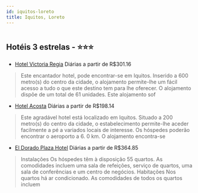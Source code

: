 ```yaml
---
id: iquitos-loreto
title: Iquitos, Loreto
---
```


<center><img src="http://photos.hotelbeds.com/giata/19/197798/197798a_hb_l_001.jpg" alt="" /></center>


## Hotéis 3 estrelas - ⭐️⭐️⭐️

-    [Hotel Victoria Regia](https://www.hurb.com/hoteis/iquitos/hotel-victoria-regia-JNP-JP074840?cmp=18055) Diárias a partir de R$301.16
   > Este encantador hotel, pode encontrar-se em Iquitos. Inserido a 600 metro(s) do centro da cidade, o alojamento permite-lhe um fácil acesso a tudo o que este destino tem para lhe oferecer. O alojamento dispõe de um total de 61 unidades. Este alojamento sof
-    [Hotel Acosta](https://www.hurb.com/hoteis/iquitos/hotel-acosta-JNP-JP074839?cmp=18055) Diárias a partir de R$198.14
   > Este agradável hotel está localizado em Iquitos. Situado a 200 metro(s) do centro da cidade, o estabelecimento permite-lhe aceder facilmente a pé a variados locais de interesse. Os hóspedes poderão encontrar o aeroporto a 6. 0 km. O alojamento encontra-se
-    [El Dorado Plaza Hotel](https://www.hurb.com/hoteis/iquitos/el-dorado-plaza-hotel-JNP-JP264887?cmp=18055) Diárias a partir de R$364.85
   > Instalações
Os hóspedes têm à disposição 55 quartos. As comodidades incluem uma sala de refeições, serviço de quartos, uma sala de conferências e um centro de negócios.
Habitações
Nos quartos há ar condicionado. As comodidades de todos os quartos incluem 
